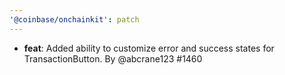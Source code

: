 ```yaml
---
'@coinbase/onchainkit': patch
---
```


- **feat**: Added ability to customize error and success states for TransactionButton. By @abcrane123 #1460
